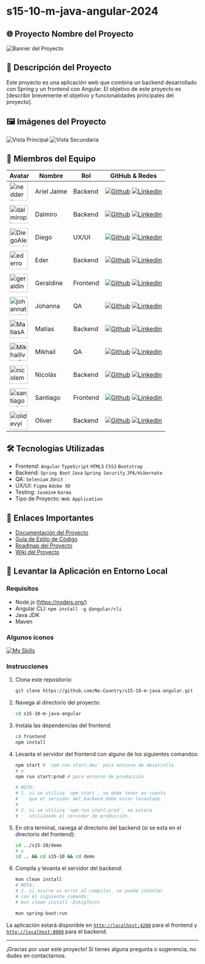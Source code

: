 # s15-10-m-java-angular-2024

## 🌐 Proyecto Nombre del Proyecto

![Banner del Proyecto](ruta/a/la/imagen/banner.png)

## 📖 Descripción del Proyecto

Este proyecto es una aplicación web que combina un backend desarrollado con Spring y un frontend con Angular. El objetivo de este proyecto es [describir brevemente el objetivo y funcionalidades principales del proyecto].

## 🖼️ Imágenes del Proyecto

![Vista Principal](ruta/a/la/imagen/vista_principal.png)
![Vista Secundaria](ruta/a/la/imagen/vista_secundaria.png)

## 👥 Miembros del Equipo

| Avatar                        | Nombre   | Rol                    | GitHub & Redes                                                                                                                                                                                          |
| ----------------------------- | -------- | ---------------------- | ------------------------------------------------------------------------------------------------------------------------------------------------------------------------------------------------------- |
| <img width="48" height="48" src="https://avatars.githubusercontent.com/u/129813008?v=4" alt="nedder3 avatar" /> | Ariel Jaime | Backend  | [![Github](https://skillicons.dev/icons?i=github)](https://github.com/nedder3) [![Linkedin](https://skillicons.dev/icons?i=linkedin)](https://www.linkedin.com/in/ariel-jaime/)                         |
|                               |
| <img width="48" height="48" src="https://avatars.githubusercontent.com/u/122646774?v=4" alt="dalmiropintos avatar" /> | Dalmiro | Backend | [![Github](https://skillicons.dev/icons?i=github)](https://github.com/dalmiropintos) [![Linkedin](https://skillicons.dev/icons?i=linkedin)](https://www.linkedin.com/in/dalmiro-pintos/)                |
|                               |
| <img width="48" height="48" src="https://avatars.githubusercontent.com/u/112505047?v=4" alt="DiegoAlexander7 avatar" /> | Diego | UX/UI | [![Github](https://skillicons.dev/icons?i=github)](https://github.com/DiegoAlexander7) [![Linkedin](https://skillicons.dev/icons?i=linkedin)](https://www.linkedin.com/in/dalmiro-pintos/)                |
|                               |
| <img width="48" height="48" src="https://avatars.githubusercontent.com/u/83618228?v=4" alt="ederromero28 avatar" /> | Eder | Backend | [![Github](https://skillicons.dev/icons?i=github)](https://github.com/ederromero28) [![Linkedin](https://skillicons.dev/icons?i=linkedin)](https://www.linkedin.com/in/eder-romero-/)                   |
|                               |
| <img width="48" height="48" src="https://avatars.githubusercontent.com/u/87266809?v=4" alt="geraldineac avatar" /> | Geraldine | Frontend | [![Github](https://skillicons.dev/icons?i=github)](https://github.com/geraldineac/) [![Linkedin](https://skillicons.dev/icons?i=linkedin)](https://www.linkedin.com/in/geraldine-acevedo-link/)         |
|                               |
| <img width="48" height="48" src="https://avatars.githubusercontent.com/u/141964978?v=4" alt="johannatarabelli avatar" /> | Johanna | QA | [![Github](https://skillicons.dev/icons?i=github)](https://github.com/johannatarabelli) [![Linkedin](https://skillicons.dev/icons?i=linkedin)](https://www.linkedin.com/in/johanna-tarabelli-a2501041/) |
|                               |
| <img width="48" height="48" src="https://avatars.githubusercontent.com/u/126860303?v=4" alt="MatiasAaronSosaCFH avatar" /> | Matías | Backend | [![Github](https://skillicons.dev/icons?i=github)](https://github.com/MatiasAaronSosaCFH) [![Linkedin](https://skillicons.dev/icons?i=linkedin)](https://www.linkedin.com/in/matiasaaronsosa/)          |
|                               |
| <img width="48" height="48" src="https://avatars.githubusercontent.com/u/103532158?v=4" alt="MikhailIvanGarcilano avatar" /> | Mikhail | QA | [![Github](https://skillicons.dev/icons?i=github)](https://github.com/MikhailIvanGarcilano) [![Linkedin](https://skillicons.dev/icons?i=linkedin)](https://www.linkedin.com/in/mikhailgarcilano/)       |
|                               |
| <img width="48" height="48" src="https://avatars.githubusercontent.com/u/11980387?v=4" alt="nicolemos avatar" /> | Nicolás | Backend | [![Github](https://skillicons.dev/icons?i=github)](https://github.com/nicolemos) [![Linkedin](https://skillicons.dev/icons?i=linkedin)](https://www.linkedin.com/in/nicolas-lemos/)                     |
|                               |
| <img width="48" height="48" src="https://avatars.githubusercontent.com/u/143102582?v=4" alt="santiagoarielv98 avatar" /> | Santiago | Frontend | [![Github](https://skillicons.dev/icons?i=github)](https://github.com/santiagoarielv98) [![Linkedin](https://skillicons.dev/icons?i=linkedin)](https://www.linkedin.com/in/santiagoarielv/)                     |
|                               |
| <img width="48" height="48" src="https://avatars.githubusercontent.com/u/100163347?v=4" alt="olidevyi avatar" /> | Oliver | Backend | [![Github](https://skillicons.dev/icons?i=github)](https://github.com/olidevyi) [![Linkedin](https://skillicons.dev/icons?i=linkedin)](https://www.linkedin.com/in/olidevyi/)                           |

## 🛠️ Tecnologías Utilizadas

- Frontend: `Angular` `TypeScript` `HTML5` `CSS3` `Bootstrap`
- Backend: `Spring Boot` `Java` `Spring Security` `JPA/Hibernate`
- QA: `Selenium` `JUnit`
- UX/UI: `Figma` `Adobe XD`
- Testing: `Jasmine` `Karma`
- Tipo de Proyecto: `Web Application`

## 🔗 Enlaces Importantes

- [Documentación del Proyecto](ruta/a/documentacion.pdf)
- [Guía de Estilo de Código](ruta/a/guia_estilo.pdf)
- [Roadmap del Proyecto](ruta/a/roadmap.pdf)
- [Wiki del Proyecto](https://github.com/usuario/proyecto/wiki)

## 🚀 Levantar la Aplicación en Entorno Local

### Requisitos

- Node.js (https://nodejs.org/)
- Angular CLI: `npm install -g @angular/cli`
- Java JDK
- Maven

### Algunos iconos

[![My Skills](https://skillicons.dev/icons?i=spring,angular,figma&theme=dark)](https://skillicons.dev)

### Instrucciones

1. Clona este repositorio:

   ```bash
   git clone https://github.com/No-Country/s15-10-m-java-angular.git
   ```

2. Navega al directorio del proyecto:

   ```bash
   cd s15-10-m-java-angular
   ```

3. Instala las dependencias del frontend:

   ```bash
   cd frontend
   npm install
   ```

4. Levanta el servidor del frontend con alguno de los siguientes comandos:

   ```bash
   npm start # `npm run start:dev` para entorno de desarrollo
   # o
   npm run start:prod # para entorno de producción

   # NOTA:
   # 1. si se utiliza `npm start`, se debe tener en cuenta
   #    que el servidor del backend debe estar levantado.
   #
   # 2. si se utiliza `npm run start:prod`, se estara
   #    utilizando el servidor de producción.
   ```

5. En otra terminal, navega al directorio del backend (si se esta en el directorio del frontend):

   ```bash
   cd ../s15-10/demo
   # o
   cd .. && cd s15-10 && cd demo
   ```

6. Compila y levanta el servidor del backend:
   ```bash
   mvn clean install
   # NOTA:
   # 1. si ocurre un error al compilar, se puede intentar
   # con el siguiente comando:
   # mvn clean install -DskipTests

   mvn spring-boot:run
   ```

La aplicación estará disponible en [`http://localhost:4200`](http://localhost:4200)
para el frontend y [`http://localhost:8080`](http://localhost:8080) para el backend.

<!-- ## 📄 Licencia

Este proyecto está bajo la Licencia [Nombre de la Licencia]. -->

---

¡Gracias por usar este proyecto! Si tienes alguna pregunta o sugerencia, no dudes en contactarnos.
